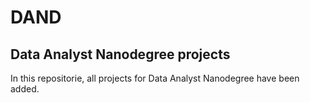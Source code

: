 # DAND
## Data Analyst Nanodegree projects
In this repositorie, all projects for Data Analyst Nanodegree have been added.

